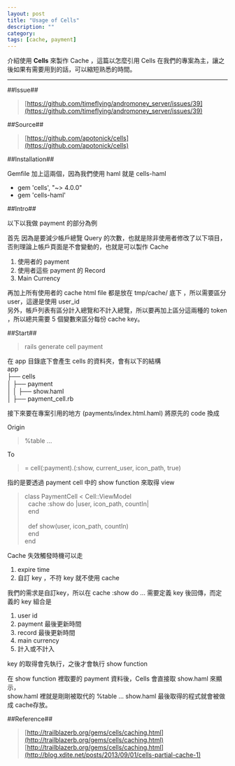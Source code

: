 ```yaml
---
layout: post
title: "Usage of Cells"
description: ""
category:
tags: [cache, payment]
---
```



介紹使用 **Cells** 來製作 Cache ，這篇以怎麼引用 Cells 在我們的專案為主，讓之後如果有需要用到的話，可以縮短熟悉的時間。

----------

##Issue##

> [https://github.com/timeflying/andromoney_server/issues/39](https://github.com/timeflying/andromoney_server/issues/39)

##Source##

> [https://github.com/apotonick/cells](https://github.com/apotonick/cells)

##Installation##

Gemfile 加上這兩個，因為我們使用 haml 就是 cells-haml

- gem 'cells', "~> 4.0.0"
- gem 'cells-haml'


##Intro##

以下以我做 payment 的部分為例

首先 因為是要減少帳戶總覽 Query 的次數，也就是除非使用者修改了以下項目，否則理論上帳戶頁面是不會變動的，也就是可以製作 Cache

1.  使用者的  payment
2.  使用者這些 payment 的 Record
3.  Main Currency

再加上所有使用者的 cache html file 都是放在 tmp/cache/ 底下
，所以需要區分 user，這邊是使用 user_id
<br>另外，帳戶列表有區分計入總覽和不計入總覽，所以要再加上區分這兩種的 token ，所以總共需要 5 個變數來區分每份 cache key。

##Start##

> rails generate cell payment

在 app 目錄底下會產生 cells 的資料夾，會有以下的結構
<br>
 app<br>
 ├── cells<br>
 │   ├── payment<br>
 │   │   ├── show.haml<br>
 │   ├── payment_cell.rb<br>

 接下來要在專案引用的地方 (payments/index.html.haml)
 將原先的 code 換成

Origin

> %table ...

To

>  \= cell(:payment).(:show, current_user, icon_path, true)

指的是要透過 payment cell 中的 show function 來取得 view

> class PaymentCell < Cell::ViewModel<br>
>   &nbsp;&nbsp;cache :show do |user, icon_path, countIn|<br>
>   &nbsp;&nbsp;end<br>
>   <br>
>   &nbsp;&nbsp;def show(user, icon_path, countIn)<br>
>   &nbsp;&nbsp;end<br>
> end<br>

Cache 失效觸發時機可以走

1.  expire time
2.  自訂 key ，不符 key 就不使用 cache

我們的需求是自訂key，所以在 cache :show do ...
需要定義 key 後回傳，而定義的 key 組合是

1.  user id
2. payment 最後更新時間
3. record 最後更新時間
4. main currency
5. 計入或不計入

key 的取得會先執行，之後才會執行 show function

在 show function 裡取要的 payment 資料後，Cells 會直接取 show.haml 來顯示，<br>show.haml 裡就是剛剛被取代的 %table ...
show.haml 最後取得的程式就會被做成 cache存放。

##Reference##
> [http://trailblazerb.org/gems/cells/caching.html](http://trailblazerb.org/gems/cells/caching.html)<br>
> [http://trailblazerb.org/gems/cells/caching.html](http://blog.xdite.net/posts/2013/09/01/cells-partial-cache-1)
